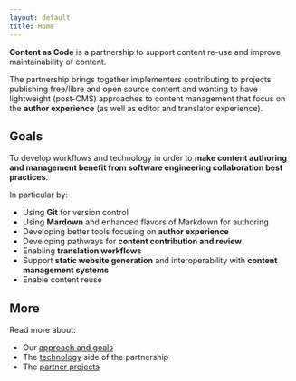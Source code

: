 ```yaml
---
layout: default
title: Home
---
```


**Content as Code** is a partnership to support content re-use and improve maintainability of content.

The partnership brings together implementers contributing to projects publishing free/libre and open source content and wanting to have lightweight (post-CMS) approaches to content management that focus on the **author experience** (as well as editor and translator experience).

## Goals

To develop workflows and technology in order to **make content authoring and management benefit from software engineering collaboration best practices**.

In particular by:

 - Using **Git** for version control
 - Using **Mardown** and enhanced flavors of Markdown for authoring
 - Developing better tools focusing on **author experience**
 - Developing pathways for **content contribution and review**
 - Enabling **translation workflows**
 - Support **static website generation** and interoperability with **content management systems**
 - Enable content reuse

## More

Read more about:

 - Our [approach and goals](approach)
 - The [technology](technology) side of the partnership
 - The [partner projects](partners)